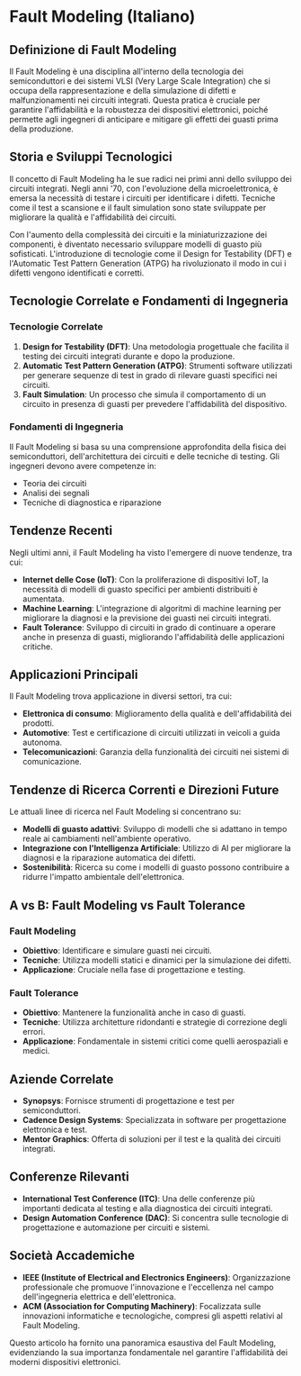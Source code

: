 # Fault Modeling (Italiano)

## Definizione di Fault Modeling

Il Fault Modeling è una disciplina all'interno della tecnologia dei semiconduttori e dei sistemi VLSI (Very Large Scale Integration) che si occupa della rappresentazione e della simulazione di difetti e malfunzionamenti nei circuiti integrati. Questa pratica è cruciale per garantire l'affidabilità e la robustezza dei dispositivi elettronici, poiché permette agli ingegneri di anticipare e mitigare gli effetti dei guasti prima della produzione.

## Storia e Sviluppi Tecnologici

Il concetto di Fault Modeling ha le sue radici nei primi anni dello sviluppo dei circuiti integrati. Negli anni '70, con l'evoluzione della microelettronica, è emersa la necessità di testare i circuiti per identificare i difetti. Tecniche come il test a scansione e il fault simulation sono state sviluppate per migliorare la qualità e l'affidabilità dei circuiti.

Con l'aumento della complessità dei circuiti e la miniaturizzazione dei componenti, è diventato necessario sviluppare modelli di guasto più sofisticati. L'introduzione di tecnologie come il Design for Testability (DFT) e l'Automatic Test Pattern Generation (ATPG) ha rivoluzionato il modo in cui i difetti vengono identificati e corretti.

## Tecnologie Correlate e Fondamenti di Ingegneria

### Tecnologie Correlate

1. **Design for Testability (DFT)**: Una metodologia progettuale che facilita il testing dei circuiti integrati durante e dopo la produzione.
2. **Automatic Test Pattern Generation (ATPG)**: Strumenti software utilizzati per generare sequenze di test in grado di rilevare guasti specifici nei circuiti.
3. **Fault Simulation**: Un processo che simula il comportamento di un circuito in presenza di guasti per prevedere l'affidabilità del dispositivo.

### Fondamenti di Ingegneria

Il Fault Modeling si basa su una comprensione approfondita della fisica dei semiconduttori, dell'architettura dei circuiti e delle tecniche di testing. Gli ingegneri devono avere competenze in:

- Teoria dei circuiti
- Analisi dei segnali
- Tecniche di diagnostica e riparazione

## Tendenze Recenti

Negli ultimi anni, il Fault Modeling ha visto l'emergere di nuove tendenze, tra cui:

- **Internet delle Cose (IoT)**: Con la proliferazione di dispositivi IoT, la necessità di modelli di guasto specifici per ambienti distribuiti è aumentata.
- **Machine Learning**: L'integrazione di algoritmi di machine learning per migliorare la diagnosi e la previsione dei guasti nei circuiti integrati.
- **Fault Tolerance**: Sviluppo di circuiti in grado di continuare a operare anche in presenza di guasti, migliorando l'affidabilità delle applicazioni critiche.

## Applicazioni Principali

Il Fault Modeling trova applicazione in diversi settori, tra cui:

- **Elettronica di consumo**: Miglioramento della qualità e dell'affidabilità dei prodotti.
- **Automotive**: Test e certificazione di circuiti utilizzati in veicoli a guida autonoma.
- **Telecomunicazioni**: Garanzia della funzionalità dei circuiti nei sistemi di comunicazione.

## Tendenze di Ricerca Correnti e Direzioni Future

Le attuali linee di ricerca nel Fault Modeling si concentrano su:

- **Modelli di guasto adattivi**: Sviluppo di modelli che si adattano in tempo reale ai cambiamenti nell'ambiente operativo.
- **Integrazione con l'Intelligenza Artificiale**: Utilizzo di AI per migliorare la diagnosi e la riparazione automatica dei difetti.
- **Sostenibilità**: Ricerca su come i modelli di guasto possono contribuire a ridurre l'impatto ambientale dell'elettronica.

## A vs B: Fault Modeling vs Fault Tolerance

### Fault Modeling

- **Obiettivo**: Identificare e simulare guasti nei circuiti.
- **Tecniche**: Utilizza modelli statici e dinamici per la simulazione dei difetti.
- **Applicazione**: Cruciale nella fase di progettazione e testing.

### Fault Tolerance

- **Obiettivo**: Mantenere la funzionalità anche in caso di guasti.
- **Tecniche**: Utilizza architetture ridondanti e strategie di correzione degli errori.
- **Applicazione**: Fondamentale in sistemi critici come quelli aerospaziali e medici.

## Aziende Correlate

- **Synopsys**: Fornisce strumenti di progettazione e test per semiconduttori.
- **Cadence Design Systems**: Specializzata in software per progettazione elettronica e test.
- **Mentor Graphics**: Offerta di soluzioni per il test e la qualità dei circuiti integrati.

## Conferenze Rilevanti

- **International Test Conference (ITC)**: Una delle conferenze più importanti dedicata al testing e alla diagnostica dei circuiti integrati.
- **Design Automation Conference (DAC)**: Si concentra sulle tecnologie di progettazione e automazione per circuiti e sistemi.

## Società Accademiche

- **IEEE (Institute of Electrical and Electronics Engineers)**: Organizzazione professionale che promuove l'innovazione e l'eccellenza nel campo dell'ingegneria elettrica e dell'elettronica.
- **ACM (Association for Computing Machinery)**: Focalizzata sulle innovazioni informatiche e tecnologiche, compresi gli aspetti relativi al Fault Modeling.

Questo articolo ha fornito una panoramica esaustiva del Fault Modeling, evidenziando la sua importanza fondamentale nel garantire l'affidabilità dei moderni dispositivi elettronici.